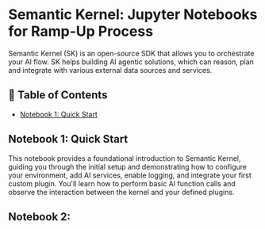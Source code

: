 # Semantic Kernel: Jupyter Notebooks for Ramp-Up Process
Semantic Kernel (SK) is an open-source SDK that allows you to orchestrate your AI flow. SK helps building AI agentic solutions, which can reason, plan and integrate with various external data sources and services.

## 📑 Table of Contents
- [Notebook 1: Quick Start](#notebook-1-quick-start)

## Notebook 1: Quick Start
This notebook provides a foundational introduction to Semantic Kernel, guiding you through the initial setup and demonstrating how to configure your environment, add AI services, enable logging, and integrate your first custom plugin. You'll learn how to perform basic AI function calls and observe the interaction between the kernel and your defined plugins.

## Notebook 2:
